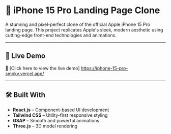 # 📱 iPhone 15 Pro Landing Page Clone

A stunning and pixel-perfect clone of the official Apple iPhone 15 Pro landing page. This project replicates Apple's sleek, modern aesthetic using cutting-edge front-end technologies and animations.

---

## 🚀 Live Demo

🔗 [Click here to view the live demo] https://iphone-15-pro-smoky.vercel.app/

---



## 🛠️ Built With

- **React.js** – Component-based UI development
- **Tailwind CSS** – Utility-first responsive styling
- **GSAP** – Smooth and powerful animations
- **Three.js** –  3D model rendering




